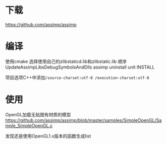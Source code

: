 # 下载
https://github.com/assimp/assimp
# 编译
使用cmake
选择使用自己的zlibstaticd.lib和zlibstatic.lib
顺序
UpdateAssimpLibsDebugSymbolsAndDlls
assimp
uninstall
unit
INSTALL

项目选项C++中添加`/source-charset:utf-8 /execution-charset:utf-8` 
# 使用
OpenGL加载无贴图有材质的模型
https://github.com/assimp/assimp/blob/master/samples/SimpleOpenGL/Sample_SimpleOpenGL.c

发现还是使用OpenGL1.x版本的函数生成list